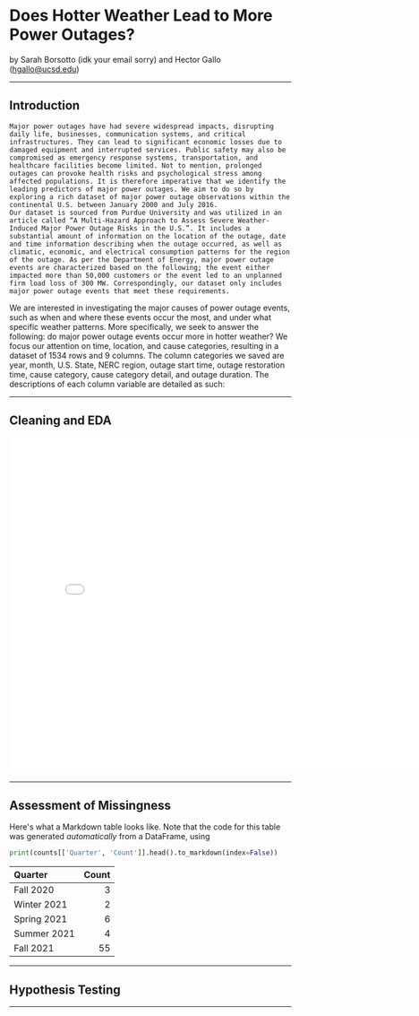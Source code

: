 # Does Hotter Weather Lead to More Power Outages?

by Sarah Borsotto (idk your email sorry) and Hector Gallo (hgallo@ucsd.edu)

---

## Introduction

	Major power outages have had severe widespread impacts, disrupting daily life, businesses, communication systems, and critical infrastructures. They can lead to significant economic losses due to damaged equipment and interrupted services. Public safety may also be compromised as emergency response systems, transportation, and healthcare facilities become limited. Not to mention, prolonged outages can provoke health risks and psychological stress among affected populations. It is therefore imperative that we identify the leading predictors of major power outages. We aim to do so by exploring a rich dataset of major power outage observations within the continental U.S. between January 2000 and July 2016.
	Our dataset is sourced from Purdue University and was utilized in an article called “A Multi-Hazard Approach to Assess Severe Weather-Induced Major Power Outage Risks in the U.S.”. It includes a substantial amount of information on the location of the outage, date and time information describing when the outage occurred, as well as climatic, economic, and electrical consumption patterns for the region of the outage. As per the Department of Energy, major power outage events are characterized based on the following; the event either impacted more than 50,000 customers or the event led to an unplanned firm load loss of 300 MW. Correspondingly, our dataset only includes major power outage events that meet these requirements. 
We are interested in investigating the major causes of power outage events, such as when and where these events occur the most, and under what specific weather patterns. More specifically, we seek to answer the following: do major power outage events occur more in hotter weather? We focus our attention on time, location, and cause categories, resulting in a dataset of 1534 rows and 9 columns. The column categories we saved are year, month, U.S. State, NERC region, outage start time, outage restoration time, cause category, cause category detail, and outage duration. The descriptions of each column variable are detailed as such:


---

## Cleaning and EDA

<iframe src="assets/10-80-enrollment.html" width=800 height=600 frameBorder=0></iframe>

---

## Assessment of Missingness

Here's what a Markdown table looks like. Note that the code for this table was generated _automatically_ from a DataFrame, using

```py
print(counts[['Quarter', 'Count']].head().to_markdown(index=False))
```

| Quarter     |   Count |
|:------------|--------:|
| Fall 2020   |       3 |
| Winter 2021 |       2 |
| Spring 2021 |       6 |
| Summer 2021 |       4 |
| Fall 2021   |      55 |

---

## Hypothesis Testing


---
